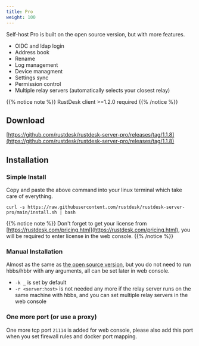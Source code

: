 ```yaml
---
title: Pro
weight: 100
---
```


Self-host Pro is built on the open source version, but with more features.

- OIDC and ldap login
- Address book
- Rename 
- Log management
- Device managment
- Settings sync
- Permission control
- Multiple relay servers (automatically selects your closest relay)

{{% notice note %}}
RustDesk client >=1.2.0 required
{{% /notice %}}

## Download

[https://github.com/rustdesk/rustdesk-server-pro/releases/tag/1.1.8](https://github.com/rustdesk/rustdesk-server-pro/releases/tag/1.1.8)

## Installation

### Simple Install

Copy and paste the above command into your linux terminal which take care of everything.  

`curl -s https://raw.githubusercontent.com/rustdesk/rustdesk-server-pro/main/install.sh | bash`

{{% notice note %}}
Don't forget to get your license from [https://rustdesk.com/pricing.html](https://rustdesk.com/pricing.html), you will be required to enter license in the web console.
{{% /notice %}}

### Manual Installation
Almost as the same as [the open source version](/docs/en/self-host/install/), but you do not need to run hbbs/hbbr with any arguments, all can be set later in web console.

- `-k _` is set by default
- `-r <server:host>` is not needed any more if the relay server runs on the same machine with hbbs, and you can set multiple relay servers in the web console

### One more port (or use a proxy)

One more tcp port `21114` is added for web console, please also add this port when you set firewall rules and docker port mapping.
